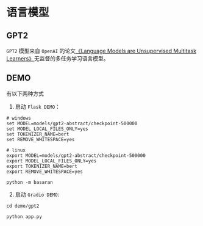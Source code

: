 # 语言模型

## GPT2

`GPT2` 模型来自 `OpenAI` 的论文[《Language Models are Unsupervised Multitask Learners》](https://d4mucfpksywv.cloudfront.net/better-language-models/language-models.pdf)无监督的多任务学习语言模型。

## DEMO

有以下两种方式

1. 启动 `Flask DEMO`：

```commandline
# windows
set MODEL=models/gpt2-abstract/checkpoint-500000
set MODEL_LOCAL_FILES_ONLY=yes
set TOKENIZER_NAME=bert
set REMOVE_WHITESPACE=yes

# linux
export MODEL=models/gpt2-abstract/checkpoint-500000
export MODEL_LOCAL_FILES_ONLY=yes
export TOKENIZER_NAME=bert
export REMOVE_WHITESPACE=yes

python -m basaran 
```

2. 启动 `Gradio DEMO`:

```commandline
cd demo/gpt2

python app.py
```